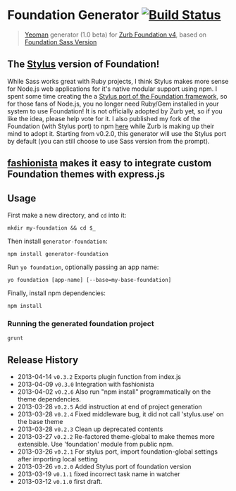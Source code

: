# Foundation Generator [![Build Status](https://secure.travis-ci.org/blai/generator-foundation.png?branch=master)](http://travis-ci.org/blai/generator-foundation)

> [Yeoman](http://yeoman.io/) generator (1.0 beta) for [Zurb Foundation v4](http://foundation.zurb.com/), based on [Foundation Sass Version](http://foundation.zurb.com/docs/sass.html)

## The [Stylus](https://github.com/learnboost/stylus) version of Foundation!
While Sass works great with Ruby projects, I think Stylus makes more sense for Node.js web applications for it's native modular support using npm. I spent some time creating the a [Stylus port of the Foundation framework](https://github.com/zurb/foundation/pull/2041), so for those fans of Node.js, you no longer need Ruby/Gem installed in your system to use Foundation! It is not officially adopted by Zurb yet, so if you like the idea, please help vote for it. I also published my fork of the Foundation (with Stylus port) to npm [here](https://npmjs.org/package/foundation) while Zurb is making up their mind to adopt it. Starting from v0.2.0, this generator will use the Stylus port by default (you can still choose to use Sass version from the prompt).

## [fashionista](https://github.com/blai/fashionista) makes it easy to integrate custom Foundation themes with express.js


## Usage
First make a new directory, and `cd` into it:
```
mkdir my-foundation && cd $_
```

Then install `generator-foundation`:
```
npm install generator-foundation
```

Run `yo foundation`, optionally passing an app name:
```
yo foundation [app-name] [--base=my-base-foundation]
```

Finally, install npm dependencies:
```
npm install
```


### Running the generated foundation project

```
grunt
```


## Release History
 * 2013-04-14 `v0.3.2` Exports plugin function from index.js
 * 2013-04-09 `v0.3.0` Integration with fashionista
 * 2013-04-02 `v0.2.6` Also run "npm install" programmatically on the theme dependencies.
 * 2013-03-28 `v0.2.5` Add instruction at end of project generation
 * 2013-03-28 `v0.2.4` Fixed middleware bug, it did not call 'stylus.use' on the base theme
 * 2013-03-28 `v0.2.3` Clean up deprecated contents
 * 2013-03-27 `v0.2.2` Re-factored theme-global to make themes more extensible. Use 'foundation' module from public npm.
 * 2013-03-26 `v0.2.1` For stylus port, import foundation-global settings after importing local setting
 * 2013-03-26 `v0.2.0` Added Stylus port of foundation version
 * 2013-03-19 `v0.1.1` fixed incorrect task name in watcher
 * 2013-03-12 `v0.1.0` first draft.
